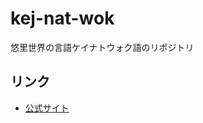 # kej-nat-wok
悠里世界の言語ケイナトウォク語のリポジトリ

## リンク
- [公式サイト](https://sites.google.com/site/yuugokku/cang-ku/keinatwok)
